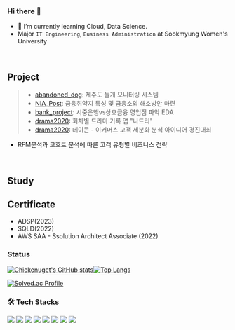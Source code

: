 ### Hi there 👋 

- 🌱 I’m currently learning Cloud, Data Science.
- Major `IT Engineering`, `Business Administration` at Sookmyung Women's University


</br>

## Project
 > - <a href="https://github.com/chickenugget0218/abandoned_dog">abandoned_dog</a>: 제주도 들개 모니터링 시스템</br>
 > - <a href="https://github.com/chickenugget0218/NIA_Post">NIA_Post</a>: 금융취약지 특성 및 금융소외 해소방안 마련</br>
 > - <a href="https://github.com/chickenugget0218/bank_project">bank_project</a>: 시중은행vs상호금융 영업점 파악 EDA</br>
 > - <a href="https://github.com/chickenugget0218/drama2020">drama2020</a>: 회차별 드라마 기록 앱 "나드리"</br>
 > - <a href=" https://github.com/chickenugget0218/RFM_cohort_dacon">drama2020</a>: 데이콘 - 이커머스 고객 세분화 분석 아이디어 경진대회
- RFM분석과 코호트 분석에 따른 고객 유형별 비즈니스 전략</br>


</br>

## Study



## Certificate
- ADSP(2023)
- SQLD(2022)
- AWS SAA - Ssolution Architect Associate (2022)






<h3>Status</h3>

[![Chickenuget's GitHub stats](https://github-readme-stats.vercel.app/api?username=chickenugget0218&show_icons=true&theme=onedark)]([https://github.com/chickenugget0218/chickenugget0218])[![Top Langs](https://github-readme-stats.vercel.app/api/top-langs/?username=chickenugget0218&layout=compact&theme=onedark)]([https://github.com/chickenugget0218/chickenugget0218])

[![Solved.ac Profile](http://mazassumnida.wtf/api/v2/generate_badge?boj=tofuchu)](https://solved.ac/tofuchu/)

<h3>🛠️ Tech Stacks</h3>
<div align="center">
<p align="left">
<img src="https://img.shields.io/badge/Python-3776AB?style=flat-square&logo=PYTHON&logoColor=white"/></a>
<img src="https://img.shields.io/badge/Android-3DDC84?style=flat-square&logo=Android&logoColor=white"/></a> 
<img src="https://img.shields.io/badge/MySQL-4479A1?style=flat-square&logo=MySQL&logoColor=white"/></a>  
<img src="https://img.shields.io/badge/c++-00599C?style=flat-square&logo=c%2B%2B&logoColor=white"/></a>  
<img src="https://img.shields.io/badge/Amazon AWS-232F3E?style=flat-square&logo=Amazon%20AWS&logoColor=white"/></a> 
<img src="https://img.shields.io/badge/Java-007396?style=flat-square&logo=JAVA&logoColor=white"/></a>
<img src="https://img.shields.io/badge/C-A8B9CC?style=flat-square&logo=C&logoColor=white"/></a>
<img src="https://img.shields.io/badge/Linux-FCC624?style=flat-square&logo=LINUX&logoColor=white"/></a>
</div>
<br/>

<!--
<h3>📫 Contacts</h3>


**chickenugget0218/chickenugget0218** is a ✨ _special_ ✨ repository because its `README.md` (this file) appears on your GitHub profile.

Here are some ideas to get you started:

- 🔭 I’m currently working on ...
- 🌱 I’m currently learning ...
- 👯 I’m looking to collaborate on ...
- 🤔 I’m looking for help with ...
- 💬 Ask me about ...
- 📫 How to reach me: ...
- 😄 Pronouns: ...
- ⚡ Fun fact: ...
-->
